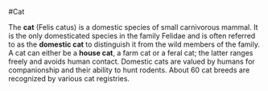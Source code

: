 #Cat


The **cat** (Felis catus) is a domestic species of small carnivorous mammal. It is the only domesticated species in the family Felidae and is often referred to as the **domestic cat** to distinguish it from the wild members of the family. A cat can either be a **house cat**, a farm cat or a feral cat; the latter ranges freely and avoids human contact. Domestic cats are valued by humans for companionship and their ability to hunt rodents. About 60 cat breeds are recognized by various cat registries.